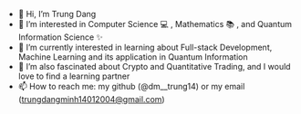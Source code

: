 - 👋 Hi, I’m Trung Dang
- 👀 I’m interested in Computer Science :computer: , Mathematics 📚 , and Quantum Information Science ✨
- 🌱 I’m currently interested in learning about Full-stack Development, Machine Learning and its application in Quantum Information
- 💞️ I’m also fascinated about Crypto and Quantitative Trading, and I would love to find a learning partner
- 📫 How to reach me: my github (@dm__trung14) or my email (trungdangminh14012004@gmail.com)

<!---
dmtrung14/dmtrung14 is a ✨ special ✨ repository because its `README.md` (this file) appears on your GitHub profile.
You can click the Preview link to take a look at your changes.
--->
